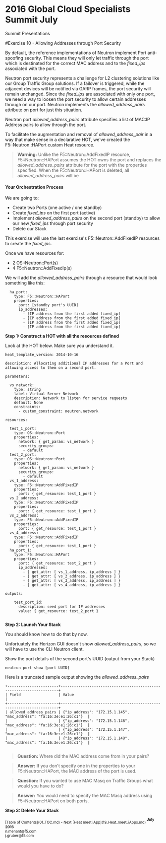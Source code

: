 # 2016 Global Cloud Specialists Summit July

Summit Presentations


#Exercise 10 - Allowing Addresses through Port Security

By default, the reference implementations of Neutron implement Port anti-spoofing security. This means they will only let traffic through the port which is destinated for the correct MAC address and to the *fixed_ips* associated with the port. 

Neutron port security represents a challenge for L2 clustering solutions like our Group Traffic Group  solutions. If a failover is triggered, while the adjacent devices will be notified via GARP frames, the port security will remain unchanged. Since the *fixed_ips* are associated with only one port, we need a way to loosen the port security to allow certain addresses through on our port. Neutron implements the *allowed_address_pairs* attribute on port for just this situation.

Neutron port *allowed_address_pairs* attribute specifies a list of MAC:IP Address pairs to allow through the port. 

To facilitate the augmentation and removal of *allowed_address_pair* in a way that make sense in a declarative HOT, we've created the F5::Neutron::HAPort custom Heat resource.

>**Warning:** Unlike the F5::Neutron::AddFixedIP resource, F5::Neutron::HAPort assumes the HOT owns the port and replaces the *allowed_address_pairs* attribute for the port with the properties specified. When the F5::Neutron::HAPort is deleted, all *allowed_address_pairs* will be 

#### Your Orchestration Process

We are going to:

- Create two Ports (one active / one standby)
- Create *fixed_ips* on the first port (active)
- Implement *allowed_address_pairs* on the second port (standby) to allow our new *fixed_ips* through port security
- Delete our Stack

This exercise will use the last exercise's F5::Neutron::AddFixedIP resources to create the *fixed_ips*. 

Once we have resources for:

* 2 OS::Neutron::Port(s)
* 4 F5::Neutron::AddFixedIp(s)

We will add the *allowed_address_pairs* through a resource that would look something like this:

```
  ha_port:
    type: F5::Neutron::HAPort
    properties:
      port: [standby port's UUID]
      ip_addresses:
        - [IP address from the first added fixed_ip]
        - [IP address from the first added fixed_ip]
        - [IP address from the first added fixed_ip]
        - [IP address from the first added fixed_ip]

```
**Step 1: Construct a HOT with all the resources defined** 

Look at the HOT below. Make sure you understand it.

```
heat_template_version: 2014-10-16

description: Allocating additional IP addresses for a Port and allowing access to them on a second port.

parameters:

  vs_network:
    type: string
    label: Virtual Server Network
    description: Network to listen for service requests
    default: None
    constraints:
      - custom_constraint: neutron.network
      
resources:

  test_1_port:
    type: OS::Neutron::Port
    properties:
      network: { get_param: vs_network }
      security_groups:
        - default
  test_2_port:
    type: OS::Neutron::Port
    properties:
      network: { get_param: vs_network }
      security_groups:
        - default
  vs_1_address:
    type: F5::Neutron::AddFixedIP
    properties:
      port: { get_resource: test_1_port }
  vs_2_address:
    type: F5::Neutron::AddFixedIP
    properties:
      port: { get_resource: test_1_port }
  vs_3_address:
    type: F5::Neutron::AddFixedIP
    properties:
      port: { get_resource: test_1_port }
  vs_4_address:
    type: F5::Neutron::AddFixedIP
    properties:
      port: { get_resource: test_1_port }
  ha_port_1:
    type: F5::Neutron::HAPort
    properties:
      port: { get_resource: test_2_port }
      ip_addresses:
        - { get_attr: [ vs_1_address, ip_address ] }
        - { get_attr: [ vs_2_address, ip_address ] }
        - { get_attr: [ vs_3_address, ip_address ] }
        - { get_attr: [ vs_4_address, ip_address ] }
      
outputs:

    test_port_id:
      description: seed port for IP addresses
      value: { get_resource: test_2_port }
  
```

**Step 2: Launch Your Stack** 

You should know how to do that by now.

Unfortuately the Horizon GUI doesn't show *allowed_address_pairs*, so we will have to use the CLI Neutron client.

Show the port details of the second port's UUID (output from your Stack)

```
neutron port-show [port UUID]

```
Here is a truncated sample output showing the *allowed_address_pairs*

```
+-----------------------+---------------------------------------------------------------------+
| Field                 | Value                                                               |
+-----------------------+---------------------------------------------------------------------+
| allowed_address_pairs | {"ip_address": "172.15.1.145", "mac_address": "fa:16:3e:e1:26:c1"}  |
|                       | {"ip_address": "172.15.1.146", "mac_address": "fa:16:3e:e1:26:c1"}  |
|                       | {"ip_address": "172.15.1.147", "mac_address": "fa:16:3e:e1:26:c1"}  |
|                       | {"ip_address": "172.15.1.148", "mac_address": "fa:16:3e:e1:26:c1"}  |


```
>**Question:** Where did the MAC address come from in your pairs?

>**Answer:** If you don't specify one in the properties to your F5::Neutron::HAPort, the MAC address of the port is used.

>**Question:** If you wanted to use MAC Masq on Traffic Groups what would you have to do?

>**Answer:** You would need to specify the MAC Masq address using F5::Neutron::HAPort on both ports.

**Step 3: Delete Your Stack** 

<sub>
[Table of Contents](01_TOC.md) - Next [Heat meet iApp](19_Heat_meet_iApps.md) 
</sub>

<sup>
<b>July 2016</b></br>
n.menant@f5.com</br>
j.gruber@f5.com
</sup>
